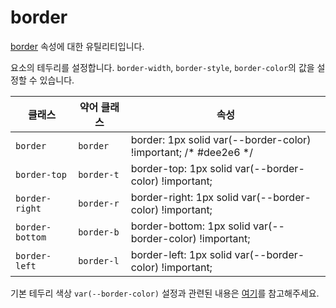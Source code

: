 # border

[border](https://developer.mozilla.org/en-US/docs/Web/CSS/border) 속성에 대한 유틸리티입니다.

요소의 테두리를 설정합니다. <code>border-width</code>, <code>border-style</code>, <code>border-color</code>의 값을 설정할 수 있습니다.

<table>
  <thead>
    <tr>
      <th scope="col">클래스</th>
      <th scope="col">약어 클래스</th>
      <th scope="col">속성</th>
    </tr>
  </thead>
<tbody>
  <!-- border -->
  <tr>
    <td><code>border</code></td>
    <td>
      <code>border</code>
    </td>
    <td>
      <span class="code">border: 1px solid var(--border-color) !important; </span> <span class="c:weak">/* #dee2e6 */</span>
    </td>
  </tr>

  <!-- border-top -->
  <tr>
    <td><code>border-top</code></td>
    <td>
      <code>border-t</code>
    </td>
    <td>
      <span class="code">border-top: 1px solid var(--border-color) !important;</span>
    </td>
  </tr>

  <!-- border-right -->
  <tr>
    <td><code>border-right</code></td>
    <td>
      <code>border-r</code>
    </td>
    <td>
      <span class="code">border-right: 1px solid var(--border-color) !important;</span>
    </td>
  </tr>

  <!-- border-bottom -->
  <tr>
    <td><code>border-bottom</code></td>
    <td>
      <code>border-b</code>
    </td>
    <td>
      <span class="code">border-bottom: 1px solid var(--border-color) !important;</span>
    </td>
  </tr>

  <!-- border-left -->
  <tr>
    <td><code>border-left</code></td>
    <td>
      <code>border-l</code>
    </td>
    <td>
      <span class="code">border-left: 1px solid var(--border-color) !important;</span>
    </td>
  </tr>
</tbody>

</table>

기본 테두리 색상 `var(--border-color)` 설정과 관련된 내용은 [여기](../../variables/border-color.md)를 참고해주세요.
